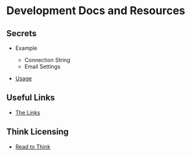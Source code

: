 # Development Docs and Resources

## Secrets  

- Example  
  - Connection String  
  - Email Settings  

- [Usage](shhh_secrets.md)  

## Useful Links  

- [The Links](usefull-links.md)

## Think Licensing  

- [Read to Think](think-licensing.md)  

